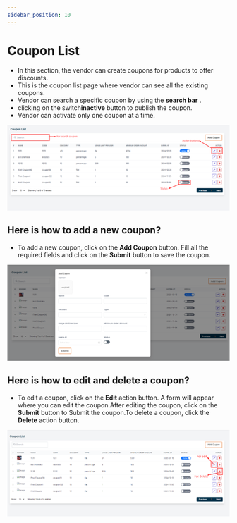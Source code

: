 ```yaml
---
sidebar_position: 10
---
```


# Coupon List

- In this section, the vendor can create coupons for products to offer discounts.
- This is the coupon list page where vendor can see all the existing coupons. 
- Vendor can search a specific coupon by using the **search bar** .
- clicking on the switch**inactive** button to publish the coupon.
- Vendor can activate only one coupon at a time.


![cupon](./img/1.png)

## Here is how to add a new coupon?

- To add a new coupon, click on the **Add Coupon** button. Fill all the required fields and click on the **Submit** button to save the coupon.

![cupon](./img/2.png)

## Here is how to edit and delete a coupon?

- To edit a coupon, click on the **Edit** action button. A form will appear where you can edit the coupon.After editing the coupon, click on the **Submit** button to Submit the coupon.To delete a coupon, click the **Delete** action button.

![cupon](./img/3.png)
